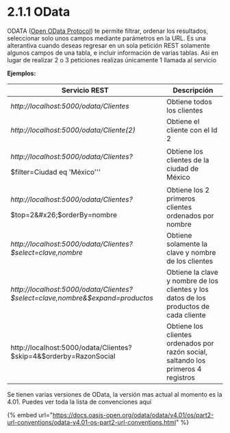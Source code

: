 # 2.1.1 OData

ODATA ([Open OData Protocol](http://odata.org/)) te permite filtrar, ordenar los resultados, seleccionar solo unos campos mediante parámetros en la URL. Es una alterantiva cuando deseas regresar en un sola petición REST solamente algunos campos de una tabla, e incluir información de varias tablas. Asi en lugar de realizar 2 o 3 peticiones realizas únicamente 1 llamada al servicio&#x20;

**Ejemplos:**

| Servicio REST                                                                            | Descripción                                                                            |
| ---------------------------------------------------------------------------------------- | -------------------------------------------------------------------------------------- |
| _http://localhost:5000/odata/Clientes_                                                   | Obtiene todos los clientes                                                             |
| _http://localhost:5000/odata/Cliente(2)_                                                 | Obtiene el cliente con el Id 2                                                         |
| <p><em>http://localhost:5000/odata/Clientes?</em></p><p>$filter=Ciudad eq 'México'''</p> | Obtiene los clientes de la ciudad de México                                            |
| <p><em>http://localhost:5000/odata/Clientes?</em></p><p>$top=2&#x26;$orderBy=nombre</p>  | Obtiene los 2 primeros clientes ordenados por nombre                                   |
| _http://localhost:5000/odata/Clientes?$select=clave,nombre_                              | Obtiene solamente la clave y nombre de los clientes                                    |
| _http://localhost:5000/odata/Clientes?$select=clave,nombre&$expand=productos_            | Obtiene la clave y nombre de los clientes y los datos de los productos de cada cliente |
| http://localhost:5000/odata/Clientes?$skip=4&$orderby=RazonSocial                        | Obtiene los clientes ordenados por razón social, saltando los primeros 4 registros     |

Se tienen varias versiones de OData, la versión mas actual al momento es la 4.01. Puedes ver toda la lista de convenciones aquí

{% embed url="https://docs.oasis-open.org/odata/odata/v4.01/os/part2-url-conventions/odata-v4.01-os-part2-url-conventions.html" %}



